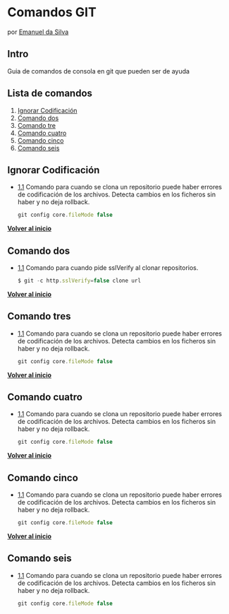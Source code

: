 # Comandos GIT
por [Emanuel da Silva](https://www.linkedin.com/in/emanuel-da-silva-5487a72a9/)

## Intro
Guia de comandos de consola en git que pueden ser de ayuda

## Lista de comandos

  1. [Ignorar Codificación](#ignorar-codificación)
  2. [Comando dos](#comando-dos)
  3. [Comando tre](#comando-tres)
  4. [Comando cuatro](#comando-cuatro)
  5. [Comando cinco](#comando-cinco)
  6. [Comando seis](#comando-seis)

## Ignorar Codificación

  <a name="Ignorar codificación"></a><a name="1.1"></a>
  - [1.1](#campo) Comando para cuando se clona un repositorio puede haber errores de codificación de los archivos. Detecta cambios en los ficheros sin haber y no deja rollback.

    ```javascript
    git config core.fileMode false

    ```
**[Volver al inicio](#tabla-de-contenidos)**

## Comando dos

  <a name="Ignorar codificación"></a><a name="1.1"></a>
  - [1.1](#campo) Comando para cuando pide sslVerify al clonar repositorios.

    ```javascript
    $ git -c http.sslVerify=false clone url
    ```
**[Volver al inicio](#tabla-de-contenidos)**

## Comando tres

  <a name="Ignorar codificación"></a><a name="1.1"></a>
  - [1.1](#campo) Comando para cuando se clona un repositorio puede haber errores de codificación de los archivos. Detecta cambios en los ficheros sin haber y no deja rollback.

    ```javascript
    git config core.fileMode false

    ```
**[Volver al inicio](#tabla-de-contenidos)**

## Comando cuatro

  <a name="Ignorar codificación"></a><a name="1.1"></a>
  - [1.1](#campo) Comando para cuando se clona un repositorio puede haber errores de codificación de los archivos. Detecta cambios en los ficheros sin haber y no deja rollback.

    ```javascript
    git config core.fileMode false

    ```
**[Volver al inicio](#tabla-de-contenidos)**

## Comando cinco

  <a name="Ignorar codificación"></a><a name="1.1"></a>
  - [1.1](#campo) Comando para cuando se clona un repositorio puede haber errores de codificación de los archivos. Detecta cambios en los ficheros sin haber y no deja rollback.

    ```javascript
    git config core.fileMode false

    ```
**[Volver al inicio](#tabla-de-contenidos)**

## Comando seis

  <a name="Ignorar codificación"></a><a name="1.1"></a>
  - [1.1](#campo) Comando para cuando se clona un repositorio puede haber errores de codificación de los archivos. Detecta cambios en los ficheros sin haber y no deja rollback.

    ```javascript
    git config core.fileMode false

    ```

